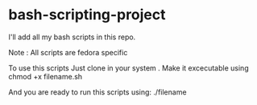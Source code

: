 # bash-scripting-project
I'll add all my bash scripts in this repo.

Note : All scripts are fedora specific 

To use this scripts 
Just clone in your system .
Make it excecutable using 
chmod +x filename.sh

And you are ready to run this scripts using:
./filename
